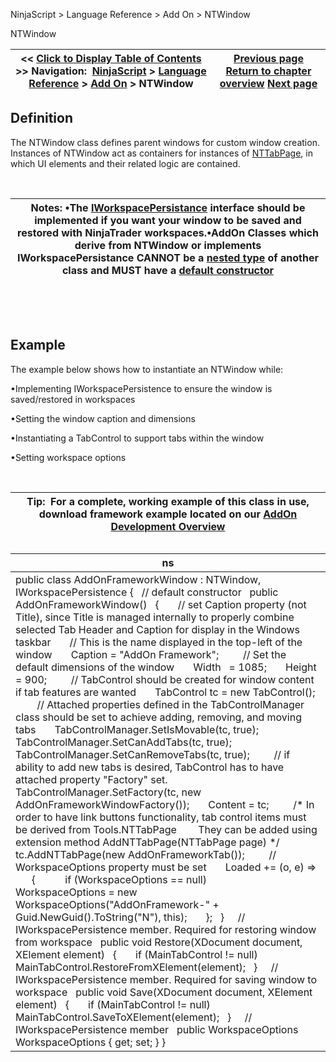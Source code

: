 ﻿


NinjaScript \> Language Reference \> Add On \> NTWindow






















NTWindow







| \<\< [Click to Display Table of Contents](ntwindow.md) \>\> **Navigation:**     [NinjaScript](ninjascript.md) \> [Language Reference](language_reference_wip.md) \> [Add On](add_on.md) \> NTWindow | [Previous page](ntmessageboxsimple_show().md) [Return to chapter overview](add_on.md) [Next page](numerictextbox.md) |
| --- | --- |











## Definition


The NTWindow class defines parent windows for custom window creation. Instances of NTWindow act as containers for instances of [NTTabPage](nttabpage_class.md), in which UI elements and their related logic are contained. 


 




| Notes:  •The [IWorkspacePersistance](iworkspacepersistence_interface.md) interface should be implemented if you want your window to be saved and restored with NinjaTrader workspaces.•AddOn Classes which derive from NTWindow or implements IWorkspacePersistance CANNOT be a [nested type](https://msdn.microsoft.com/en-us/library/ms173120.aspx) of another class and MUST have a [default constructor](https://msdn.microsoft.com/en-us/library/ms173115.aspx) |
| --- |



 


 


## Example


The example below shows how to instantiate an NTWindow while:


•Implementing IWorkspacePersistence to ensure the window is saved/restored in workspaces

•Setting the window caption and dimensions

•Instantiating a TabControl to support tabs within the window

•Setting workspace options

 




| Tip:  For a complete, working example of this class in use, download framework example located on our [AddOn Development Overview](addon_development_overview.md) |
| --- |



## 


## 




| ns |
| --- |
| public class AddOnFrameworkWindow : NTWindow, IWorkspacePersistence {    // default constructor    public AddOnFrameworkWindow()    {        // set Caption property (not Title), since Title is managed internally to properly combine selected Tab Header and Caption for display in the Windows taskbar        // This is the name displayed in the top\-left of the window        Caption \= "AddOn Framework";          // Set the default dimensions of the window        Width   \= 1085;        Height \= 900;          // TabControl should be created for window content if tab features are wanted        TabControl tc \= new TabControl();          // Attached properties defined in the TabControlManager class should be set to achieve adding, removing, and moving tabs        TabControlManager.SetIsMovable(tc, true);        TabControlManager.SetCanAddTabs(tc, true);        TabControlManager.SetCanRemoveTabs(tc, true);          // if ability to add new tabs is desired, TabControl has to have attached property "Factory" set.        TabControlManager.SetFactory(tc, new AddOnFrameworkWindowFactory());        Content \= tc;          /\* In order to have link buttons functionality, tab control items must be derived from Tools.NTTabPage         They can be added using extension method AddNTTabPage(NTTabPage page) \*/        tc.AddNTTabPage(new AddOnFrameworkTab());          // WorkspaceOptions property must be set        Loaded \+\= (o, e) \=\>        {            if (WorkspaceOptions \=\= null)                WorkspaceOptions \= new WorkspaceOptions("AddOnFramework\-" \+ Guid.NewGuid().ToString("N"), this);        };    }      // IWorkspacePersistence member. Required for restoring window from workspace    public void Restore(XDocument document, XElement element)    {        if (MainTabControl !\= null)            MainTabControl.RestoreFromXElement(element);    }      // IWorkspacePersistence member. Required for saving window to workspace    public void Save(XDocument document, XElement element)    {        if (MainTabControl !\= null)            MainTabControl.SaveToXElement(element);    }      // IWorkspacePersistence member    public WorkspaceOptions WorkspaceOptions { get; set; } } |









